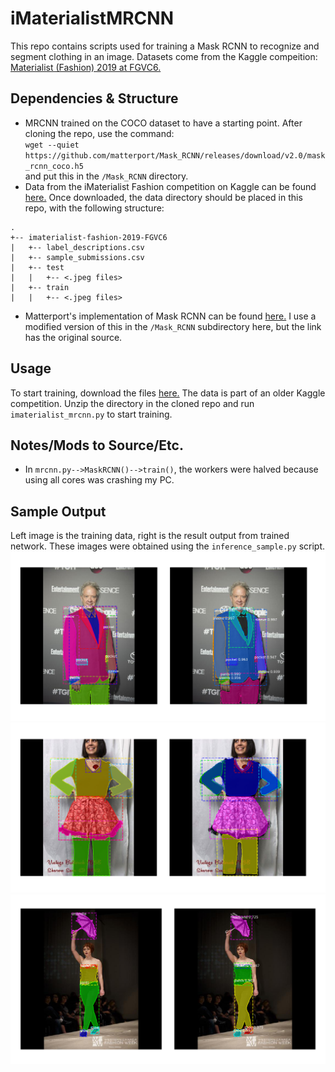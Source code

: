 # iMaterialistMRCNN
This repo contains scripts used for training a Mask RCNN to recognize and segment clothing in an image. Datasets come from the Kaggle compeition: [Materialist (Fashion) 2019 at FGVC6.](https://www.kaggle.com/c/imaterialist-fashion-2019-FGVC6/overview)

## Dependencies & Structure
  * MRCNN trained on the COCO dataset to have a starting point. After cloning the repo, use the command:   
  `wget --quiet https://github.com/matterport/Mask_RCNN/releases/download/v2.0/mask_rcnn_coco.h5`  
    and put this in the `/Mask_RCNN` directory.
  * Data from the iMaterialist Fashion competition on Kaggle can be found [here.](https://www.kaggle.com/c/imaterialist-fashion-2019-FGVC6/data) Once downloaded, the data directory should be placed in this repo, with the following structure:  
```
.  
+-- imaterialist-fashion-2019-FGVC6    
|   +-- label_descriptions.csv  
|   +-- sample_submissions.csv  
|   +-- test  
|   |   +-- <.jpeg files>  
|   +-- train  
|   |   +-- <.jpeg files>  
```
  * Matterport's implementation of Mask RCNN can be found [here.](https://github.com/matterport/Mask_RCNN) I use a modified version of this in the `/Mask_RCNN` subdirectory here, but the link has the original source.
  
## Usage
To start training, download the files [here.](https://www.kaggle.com/c/imaterialist-fashion-2019-FGVC6/data) The data is part of an older Kaggle competition. Unzip the directory in the cloned repo and run `imaterialist_mrcnn.py` to start training.

## Notes/Mods to Source/Etc.
  * In `mrcnn.py-->MaskRCNN()-->train()`, the workers were halved because using all cores was crashing my PC.

## Sample Output
Left image is the training data, right is the result output from trained network. These images were obtained using the `inference_sample.py` script.
![Actor dude wearing a snazzy jacket.](https://raw.githubusercontent.com/chadwickcasp/iMaterialistMRCNN/master/samples/15861.png)
![Lady wearing hip skirt ruffle outfit.](https://raw.githubusercontent.com/chadwickcasp/iMaterialistMRCNN/master/samples/21432.png)
![Yeah...I know...that's not a headband.](https://raw.githubusercontent.com/chadwickcasp/iMaterialistMRCNN/master/samples/27603.png)
